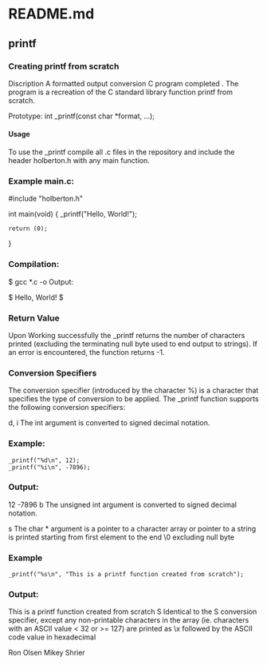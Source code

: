 # README.md
## printf
### Creating printf from scratch

Discription
A formatted output conversion C program completed . The program is a recreation of the C standard library function printf from scratch.

Prototype: int _printf(const char *format, ...);
#### Usage
To use the _printf compile all .c files in the repository and include the header holberton.h with any main function.

### Example main.c:

#include "holberton.h"

int main(void)
{
    _printf("Hello, World!");

    return (0);
}
### Compilation:

$ gcc *.c -o
Output:

$
Hello, World!
$
### Return Value
Upon Working successfully the _printf returns the number of characters printed (excluding the terminating null byte used to end output to strings). If an error is encountered, the function returns -1.

### Conversion Specifiers
The conversion specifier (introduced by the character %) is a character that specifies the type of conversion to be applied. The _printf function supports the following conversion specifiers:

d, i
The int argument is converted to signed decimal notation.

### Example:

    _printf("%d\n", 12);
	_printf("%i\n", -7896);
### Output:

12
-7896
b
The unsigned int argument is converted to signed decimal notation.

s
The char * argument is a pointer to a character array or pointer to a string is printed starting from first element to the end \0 excluding null byte

### Example

    _printf("%s\n", "This is a printf function created from scratch");
### Output:

This is a printf function created from scratch
S
Identical to the S conversion specifier, except any non-printable characters in the array (ie. characters with an ASCII value < 32 or >= 127) are printed as \x followed by the ASCII code value in hexadecimal

Ron Olsen Mikey Shrier
